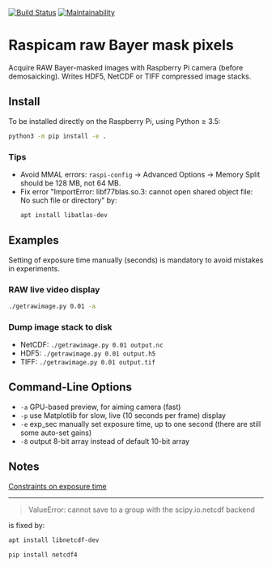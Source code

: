 [![Build Status](https://travis-ci.com/scivision/pibayer.svg?branch=master)](https://travis-ci.com/scivision/pibayer)
[![Maintainability](https://api.codeclimate.com/v1/badges/66560126d66fb438a9d4/maintainability)](https://codeclimate.com/github/scivision/raspicam-raw-bayer/maintainability)

# Raspicam raw Bayer mask pixels

Acquire RAW Bayer-masked images with Raspberry Pi camera (before demosaicking). 
Writes HDF5, NetCDF or TIFF compressed image stacks.


## Install

To be installed directly on the Raspberry Pi, using Python &ge; 3.5:
```sh
python3 -m pip install -e .
```

### Tips
* Avoid MMAL errors: `raspi-config` &rarr; Advanced Options &rarr; Memory Split should be 128 MB, not 64 MB.
* Fix error "ImportError: libf77blas.so.3: cannot open shared object file: No such file or directory" by:
  ```sh
  apt install libatlas-dev
  ```

## Examples

Setting of exposure time manually (seconds) is mandatory to avoid mistakes in experiments.

### RAW live video display
```sh
./getrawimage.py 0.01 -a
```

### Dump image stack to disk

* NetCDF: `./getrawimage.py 0.01 output.nc`
* HDF5: `./getrawimage.py 0.01 output.h5`
* TIFF: `./getrawimage.py 0.01 output.tif`

## Command-Line Options

* `-a` GPU-based preview, for aiming camera (fast) 
* `-p` use Matplotlib for slow, live (10 seconds per frame) display 
* `-e` exp_sec manually set exposure time, up to one second (there are still some auto-set gains) 
* `-8` output 8-bit array instead of default 10-bit array

## Notes

[Constraints on exposure time](http://picamera.readthedocs.io/en/latest/fov.html#camera-modes)

---

> ValueError: cannot save to a group with the scipy.io.netcdf backend

is fixed by:
```sh
apt install libnetcdf-dev

pip install netcdf4
```

